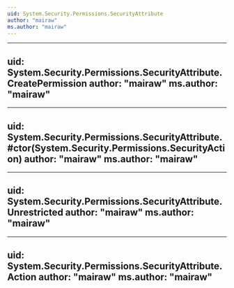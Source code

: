 ```yaml
---
uid: System.Security.Permissions.SecurityAttribute
author: "mairaw"
ms.author: "mairaw"
---
```


---
uid: System.Security.Permissions.SecurityAttribute.CreatePermission
author: "mairaw"
ms.author: "mairaw"
---

---
uid: System.Security.Permissions.SecurityAttribute.#ctor(System.Security.Permissions.SecurityAction)
author: "mairaw"
ms.author: "mairaw"
---

---
uid: System.Security.Permissions.SecurityAttribute.Unrestricted
author: "mairaw"
ms.author: "mairaw"
---

---
uid: System.Security.Permissions.SecurityAttribute.Action
author: "mairaw"
ms.author: "mairaw"
---
